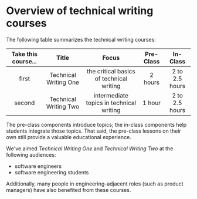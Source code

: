<h1>Overview of technical writing courses</h1>
The following table summarizes the technical writing courses:


| Take this course...| Title                 | Focus                                    | Pre-Class | In-Class       |
|:------------------:|:---------------------:|:----------------------------------------:|:---------:|:--------------:|
| first              | Technical Writing One | the critical basics of technical writing | 2 hours   | 2 to 2.5 hours |
| second             | Technical Writing Two | intermediate topics in technical writing |   1 hour  | 2 to 2.5 hours |


The pre-class components introduce topics; the in-class components help students integrate those topics. That said, the pre-class lessons on their own still provide a valuable educational experience.

We've aimed *Technical Writing One* and *Technical Writing Two* at the following audiences:
* software engineers
* software engineering students

Additionally, many people in engineering-adjacent roles (such as product managers) have also benefited from these courses.
